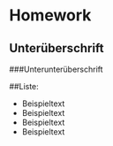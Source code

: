 # Homework

## Unterüberschrift
###Unterunterüberschrift

##Liste: 

* Beispieltext
* Beispieltext
* Beispieltext
* Beispieltext

